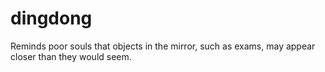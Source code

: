 # dingdong

Reminds poor souls that objects in the mirror, such as exams, may appear closer than they would seem.